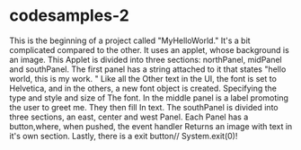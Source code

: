 # codesamples-2

This is the beginning of a project called "MyHelloWorld."
It's a bit complicated compared to the other. It uses an applet, whose background is an image. 
This Applet is divided into three sections: northPanel, midPanel and southPanel. The first panel has a string attached 
to it that states "hello world,  this is my work. " Like all the
Other text in the UI, the font is set to Helvetica, and in the others,
a new font object is created. Specifying the type and style and size of
The font. In the middle panel is a label promoting the user to greet me. They then fill
In text. The southPanel is divided into three sections, an east, center and west Panel.  Each 
Panel has a button,where, when pushed, the event handler
Returns an image with text in it's own section.
Lastly, there is a exit button// System.exit(0)!
